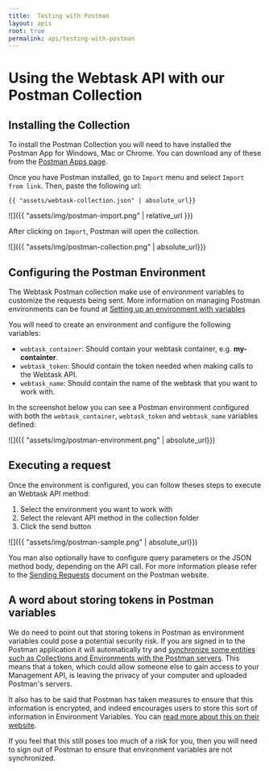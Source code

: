```yaml
---
title:  Testing with Postman
layout: apis
root: true
permalink: api/testing-with-postman
--- 
```

# Using the Webtask API with our Postman Collection

## Installing the Collection

To install the Postman Collection you will need to have installed the Postman App for Windows, Mac or Chrome. You can download any of these from the [Postman Apps page](https://www.getpostman.com/apps).

Once you have Postman installed, go to `Import` menu and select `Import from link`. Then, paste the following url:

```
{{ "assets/webtask-collection.json" | absolute_url}}
```

![]({{ "assets/img/postman-import.png" | relative_url }})

After clicking on `Import`, Postman will open the collection.

![]({{ "assets/img/postman-collection.png" | absolute_url}})

## Configuring the Postman Environment

The Webtask Postman collection make use of environment variables to customize the requests being sent. More information on managing Postman environments can be found at [Setting up an environment with variables](https://www.getpostman.com/docs/environments)

You will need to create an environment and configure the following variables:

* `webtask_container`: Should contain your webtask container, e.g. **my-containter**.
* `webtask_token`: Should contain the token needed when making calls to the Webtask API.
* `webtask_name`: Should contain the name of the webtask that you want to work with.

In the screenshot below you can see a Postman environment configured with both the `webtask_container`, `webtask_token` and `webtask_name` variables defined:

![]({{ "assets/img/postman-environment.png" | absolute_url}})

## Executing a request

Once the environment is configured, you can follow theses steps to execute an Webtask API method:

1. Select the environment you want to work with
2. Select the relevant API method in the collection folder
3. Click the send button

![]({{ "assets/img/postman-sample.png" | absolute_url}})

You man also optionally have to configure query parameters or the JSON method body, depending on the API call. For more information please refer to the [Sending Requests](https://www.getpostman.com/docs/requests) document on the Postman website.

## A word about storing tokens in Postman variables

We do need to point out that storing tokens in Postman as environment variables could pose a potential security risk.  If you are signed in to the Postman application it will automatically try and [synchronize some entities such as Collections and Environments with the Postman servers](https://www.getpostman.com/docs/sync_overview). This means that a token, which could allow someone else to gain access to your Management API, is leaving the privacy of your computer and uploaded Postman's servers.

It also has to be said that Postman has taken measures to ensure that this information is encrypted, and indeed encourages users to store this sort of information in Environment Variables. You can [read more about this on their website](https://www.getpostman.com/docs/security).

If you feel that this still poses too much of a risk for you, then you will need to sign out of Postman to ensure that environment variables are not synchronized.